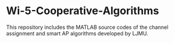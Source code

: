 # Wi-5-Cooperative-Algorithms
This repository includes the MATLAB source codes of the channel assignment and smart AP algorithms developed by LJMU.
